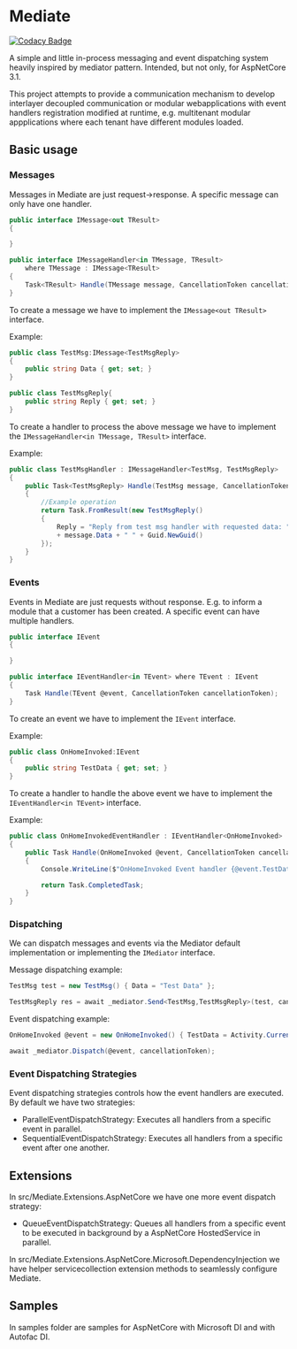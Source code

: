 # Mediate
[![Codacy Badge](https://api.codacy.com/project/badge/Grade/1d4f09d9989e4fb788dfe05af01e8fbb)](https://app.codacy.com/manual/dementcore/Mediate?utm_source=github.com&utm_medium=referral&utm_content=dementcore/Mediate&utm_campaign=Badge_Grade_Settings)

A simple and little in-process messaging and event dispatching system heavily inspired by mediator pattern. Intended, but not only, for AspNetCore 3.1.

This project attempts to provide
a communication mechanism to develop interlayer decoupled communication or modular webapplications 
with event handlers registration modified at runtime, 
e.g. multitenant modular appplications where each tenant have different modules loaded.

## Basic usage
### Messages

Messages in Mediate are just request->response. 
A specific message can only have one handler.

```csharp
public interface IMessage<out TResult>
{

}

public interface IMessageHandler<in TMessage, TResult>
    where TMessage : IMessage<TResult>
{
    Task<TResult> Handle(TMessage message, CancellationToken cancellationToken);
}
````

To create a message we have to implement the `` IMessage<out TResult> `` interface.

Example:

```csharp
public class TestMsg:IMessage<TestMsgReply>
{
    public string Data { get; set; }
}

public class TestMsgReply{
    public string Reply { get; set; }
}
```

To create a handler to process the above message 
we have to implement the `` IMessageHandler<in TMessage, TResult> `` interface.

Example:
```csharp
public class TestMsgHandler : IMessageHandler<TestMsg, TestMsgReply>
{
    public Task<TestMsgReply> Handle(TestMsg message, CancellationToken cancellationToken)
    {
        //Example operation
        return Task.FromResult(new TestMsgReply()
        {
            Reply = "Reply from test msg handler with requested data: "
            + message.Data + " " + Guid.NewGuid()
        });
    }
}
```

### Events
Events in Mediate are just requests without response. E.g. to inform a module that a customer has been created.
A specific event can have multiple handlers.

```csharp
public interface IEvent
{

}

public interface IEventHandler<in TEvent> where TEvent : IEvent
{
    Task Handle(TEvent @event, CancellationToken cancellationToken);
}
````

To create an event we have to implement the `` IEvent `` interface.

Example:

```csharp
public class OnHomeInvoked:IEvent
{
    public string TestData { get; set; }
}
```
To create a handler to handle the above event 
we have to implement the `` IEventHandler<in TEvent> `` interface.

Example:
```csharp
public class OnHomeInvokedEventHandler : IEventHandler<OnHomeInvoked>
{
    public Task Handle(OnHomeInvoked @event, CancellationToken cancellationToken)
    {
        Console.WriteLine($"OnHomeInvoked Event handler {@event.TestData}");

        return Task.CompletedTask;
    }
}
```
### Dispatching
We can dispatch messages and events via the Mediator default implementation or implementing the
``IMediator`` interface.

Message dispatching example:

```csharp
TestMsg test = new TestMsg() { Data = "Test Data" };

TestMsgReply res = await _mediator.Send<TestMsg,TestMsgReply>(test, cancellationToken);
```

Event dispatching example:

```csharp
OnHomeInvoked @event = new OnHomeInvoked() { TestData = Activity.Current.Id };

await _mediator.Dispatch(@event, cancellationToken);
```
### Event Dispatching Strategies
Event dispatching strategies controls how the event handlers are executed.
By default we have two strategies:
-  ParallelEventDispatchStrategy: Executes all handlers from a specific event in parallel.
-  SequentialEventDispatchStrategy: Executes all handlers from a specific event after one another.

## Extensions

In src/Mediate.Extensions.AspNetCore we have one more event dispatch strategy:
-  QueueEventDispatchStrategy: Queues all handlers from a specific event to be executed in background by a AspNetCore HostedService in parallel.

In src/Mediate.Extensions.AspNetCore.Microsoft.DependencyInjection we have helper servicecollection extension methods to seamlessly configure Mediate.
## Samples

In samples folder are samples for AspNetCore with Microsoft DI and with Autofac DI.
